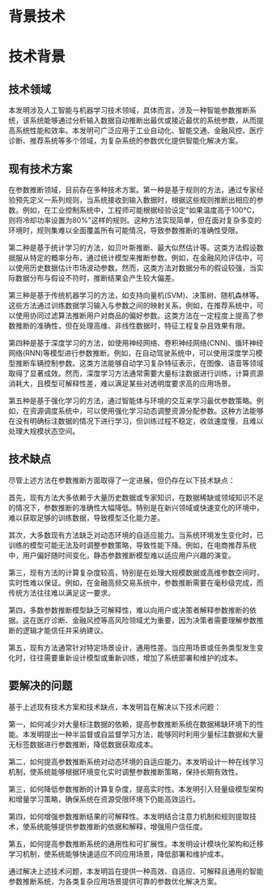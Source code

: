 # 背景技术

# 技术背景

## 技术领域

本发明涉及人工智能与机器学习技术领域，具体而言，涉及一种智能参数推断系统，该系统能够通过分析输入数据自动推断出最优或接近最优的系统参数，从而提高系统性能和效率。本发明可广泛应用于工业自动化、智能交通、金融风控、医疗诊断、推荐系统等多个领域，为复杂系统的参数优化提供智能化解决方案。

## 现有技术方案

在参数推断领域，目前存在多种技术方案。第一种是基于规则的方法，通过专家经验预先定义一系列规则，当系统接收到输入数据时，根据这些规则推断出相应的参数。例如，在工业控制系统中，工程师可能根据经验设定"如果温度高于100°C，则将冷却功率设置为80%"这样的规则。这种方法实现简单，但在面对复杂多变的环境时，规则集难以全面覆盖所有可能情况，导致参数推断的准确性受限。

第二种是基于统计学习的方法，如贝叶斯推断、最大似然估计等。这类方法假设数据服从特定的概率分布，通过统计模型来推断参数。例如，在金融风险评估中，可以使用历史数据估计市场波动参数。然而，这类方法对数据分布的假设较强，当实际数据分布与假设不符时，推断结果会产生较大偏差。

第三种是基于传统机器学习的方法，如支持向量机(SVM)、决策树、随机森林等。这些方法通过训练数据学习输入与参数之间的映射关系。例如，在推荐系统中，可以使用协同过滤算法推断用户对商品的偏好参数。这类方法在一定程度上提高了参数推断的准确性，但在处理高维、非线性数据时，特征工程复杂且效果有限。

第四种是基于深度学习的方法，如使用神经网络、卷积神经网络(CNN)、循环神经网络(RNN)等模型进行参数推断。例如，在自动驾驶系统中，可以使用深度学习模型推断车辆控制参数。这类方法能够自动学习复杂特征表示，在图像、语音等领域取得了显著成效。然而，深度学习方法通常需要大量标注数据进行训练，计算资源消耗大，且模型可解释性差，难以满足某些对透明度要求高的应用场景。

第五种是基于强化学习的方法，通过智能体与环境的交互来学习最优参数策略。例如，在资源调度系统中，可以使用强化学习动态调整资源分配参数。这种方法能够在没有明确标注数据的情况下进行学习，但训练过程不稳定，收敛速度慢，且难以处理大规模状态空间。

## 技术缺点

尽管上述方法在参数推断方面取得了一定进展，但仍存在以下技术缺点：

首先，现有方法大多依赖于大量历史数据或专家知识，在数据稀缺或领域知识不足的情况下，参数推断的准确性大幅降低。特别是在新兴领域或快速变化的环境中，难以获取足够的训练数据，导致模型泛化能力差。

其次，大多数现有方法缺乏对动态环境的自适应能力。当系统环境发生变化时，已训练的模型可能无法及时调整参数策略，导致性能下降。例如，在电商推荐系统中，用户偏好随时间变化，静态参数推断模型难以适应用户兴趣的演变。

第三，现有方法的计算复杂度较高，特别是在处理大规模数据或高维参数空间时，实时性难以保证。例如，在金融高频交易系统中，参数推断需要在毫秒级完成，而传统方法往往难以满足这一要求。

第四，多数参数推断模型缺乏可解释性，难以向用户或决策者解释参数推断的依据。这在医疗诊断、金融风控等高风险领域尤为重要，因为决策者需要理解参数推断的逻辑才能信任并采纳建议。

第五，现有方法通常针对特定场景设计，通用性差。当应用场景或任务类型发生变化时，往往需要重新设计模型或重新训练，增加了系统部署和维护的成本。

## 要解决的问题

基于上述现有技术方案和技术缺点，本发明旨在解决以下技术问题：

第一，如何减少对大量标注数据的依赖，提高参数推断系统在数据稀缺环境下的性能。本发明提出一种半监督或自监督学习方法，能够同时利用少量标注数据和大量无标签数据进行参数推断，降低数据获取成本。

第二，如何提高参数推断系统对动态环境的自适应能力。本发明设计一种在线学习机制，使系统能够根据环境变化实时调整参数推断策略，保持长期有效性。

第三，如何降低参数推断的计算复杂度，提高实时性。本发明引入轻量级模型架构和增量学习策略，确保系统在资源受限环境下仍能高效运行。

第四，如何增强参数推断结果的可解释性。本发明结合注意力机制和规则提取技术，使系统能够提供参数推断的依据和解释，增强用户信任度。

第五，如何提高参数推断系统的通用性和可扩展性。本发明设计模块化架构和迁移学习机制，使系统能够快速适应不同应用场景，降低部署和维护成本。

通过解决上述技术问题，本发明旨在提供一种高效、自适应、可解释且通用的智能参数推断系统，为各类复杂应用场景提供可靠的参数优化解决方案。
